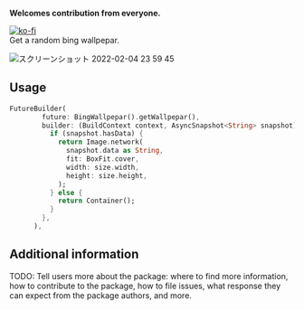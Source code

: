 <!-- 
This README describes the package. If you publish this package to pub.dev,
this README's contents appear on the landing page for your package.

For information about how to write a good package README, see the guide for
[writing package pages](https://dart.dev/guides/libraries/writing-package-pages). 

For general information about developing packages, see the Dart guide for
[creating packages](https://dart.dev/guides/libraries/create-library-packages)
and the Flutter guide for
[developing packages and plugins](https://flutter.dev/developing-packages). 
-->
   <b>Welcomes contribution from everyone.</b>  

[![ko-fi](https://ko-fi.com/img/githubbutton_sm.svg)](https://ko-fi.com/ioridev)  
Get a random bing wallpepar. 

![スクリーンショット 2022-02-04 23 59 45](https://user-images.githubusercontent.com/41247249/152551288-ce27946c-c225-485c-b31b-45617305e029.png)

## Usage
 
```dart
FutureBuilder(
        future: BingWallpepar().getWallpepar(),
        builder: (BuildContext context, AsyncSnapshot<String> snapshot) {
          if (snapshot.hasData) {
            return Image.network(
              snapshot.data as String,
              fit: BoxFit.cover,
              width: size.width,
              height: size.height,
            );
          } else {
            return Container();
          }
        },
      ),
```

## Additional information

TODO: Tell users more about the package: where to find more information, how to 
contribute to the package, how to file issues, what response they can expect 
from the package authors, and more.
